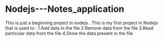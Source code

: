 # Nodejs---Notes_application
This is just a beginning project in nodejs .
This is my first project in Nodejs that is used to :
 1.Add data in the file
 2.Remove data from the file
 3.Read particular data from the file
 4.Show the data present in the file

